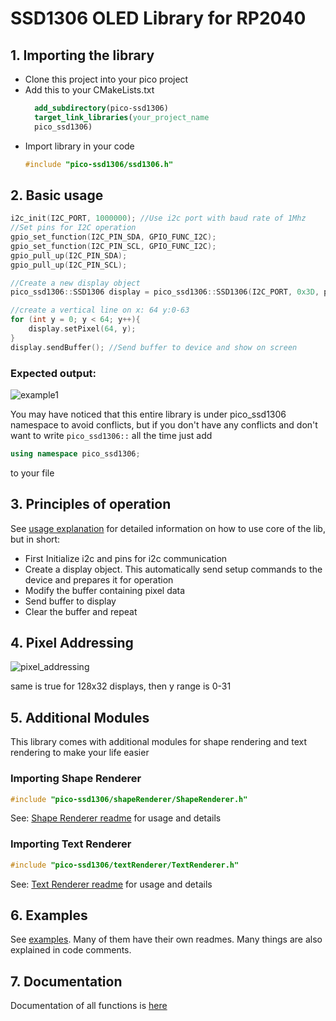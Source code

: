 # SSD1306 OLED Library for RP2040

## 1. Importing the library
* Clone this project into your pico project
* Add this to your CMakeLists.txt
  ```cmake
    add_subdirectory(pico-ssd1306)
    target_link_libraries(your_project_name
    pico_ssd1306)
  ```
* Import library in your code
  ```c++
  #include "pico-ssd1306/ssd1306.h"
  ```
## 2. Basic usage
```c++
i2c_init(I2C_PORT, 1000000); //Use i2c port with baud rate of 1Mhz
//Set pins for I2C operation
gpio_set_function(I2C_PIN_SDA, GPIO_FUNC_I2C);
gpio_set_function(I2C_PIN_SCL, GPIO_FUNC_I2C);
gpio_pull_up(I2C_PIN_SDA);
gpio_pull_up(I2C_PIN_SCL);

//Create a new display object
pico_ssd1306::SSD1306 display = pico_ssd1306::SSD1306(I2C_PORT, 0x3D, pico_ssd1306::Size::W128xH64);

//create a vertical line on x: 64 y:0-63
for (int y = 0; y < 64; y++){
    display.setPixel(64, y);
}
display.sendBuffer(); //Send buffer to device and show on screen
```
### Expected output:
![example1](images/ex1.png) 

You may have noticed that this entire library is under pico_ssd1306 namespace to avoid conflicts, but if you don't have any
conflicts and don't want to write ```pico_ssd1306::``` all the time just add 
```c++
using namespace pico_ssd1306;
```
to your file

## 3. Principles of operation
See [usage explanation](usage.md) for detailed information on how to use core of the lib, but in short:
* First Initialize i2c and pins for i2c communication
* Create a display object. This automatically send setup commands to the device and prepares it for operation
* Modify the buffer containing pixel data
* Send buffer to display
* Clear the buffer and repeat

## 4. Pixel Addressing
![pixel_addressing](images/ex5.png)

same is true for 128x32 displays, then y range is 0-31

## 5. Additional Modules
This library comes with additional modules for shape rendering and text rendering to make your life easier
### Importing Shape Renderer
```c++
#include "pico-ssd1306/shapeRenderer/ShapeRenderer.h"
```
See: [Shape Renderer readme](shapeRenderer/readme.md) for usage and details
### Importing Text Renderer
```c++
#include "pico-ssd1306/textRenderer/TextRenderer.h"
```
See: [Text Renderer readme](textRenderer/readme.md) for usage and details

## 6. Examples
See [examples](examples). Many of them have their own readmes. Many things are also explained in code comments.

## 7. Documentation
Documentation of all functions is [here](https://ssd1306.harbys.me)

